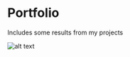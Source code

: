 # Portfolio
Includes some results from my projects

![alt text](https://github.com/wieka29/Portfolio/blob/carbon_density_mangrove.png?raw=true)
